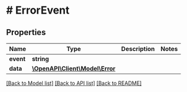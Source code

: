 # # ErrorEvent

## Properties

Name | Type | Description | Notes
------------ | ------------- | ------------- | -------------
**event** | **string** |  |
**data** | [**\OpenAPI\Client\Model\Error**](Error.md) |  |

[[Back to Model list]](../../README.md#models) [[Back to API list]](../../README.md#endpoints) [[Back to README]](../../README.md)
